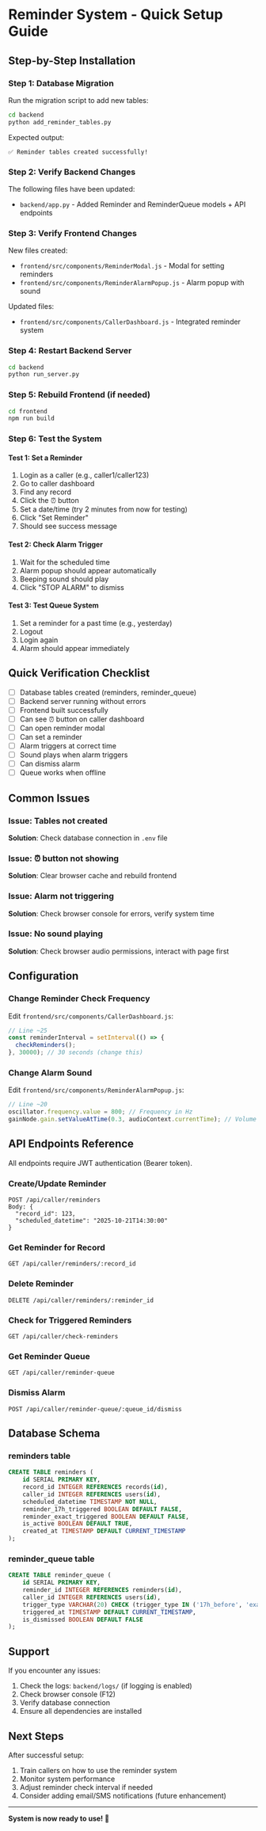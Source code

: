 # Reminder System - Quick Setup Guide

## Step-by-Step Installation

### Step 1: Database Migration
Run the migration script to add new tables:

```bash
cd backend
python add_reminder_tables.py
```

Expected output:
```
✅ Reminder tables created successfully!
```

### Step 2: Verify Backend Changes
The following files have been updated:
- `backend/app.py` - Added Reminder and ReminderQueue models + API endpoints

### Step 3: Verify Frontend Changes
New files created:
- `frontend/src/components/ReminderModal.js` - Modal for setting reminders
- `frontend/src/components/ReminderAlarmPopup.js` - Alarm popup with sound

Updated files:
- `frontend/src/components/CallerDashboard.js` - Integrated reminder system

### Step 4: Restart Backend Server
```bash
cd backend
python run_server.py
```

### Step 5: Rebuild Frontend (if needed)
```bash
cd frontend
npm run build
```

### Step 6: Test the System

#### Test 1: Set a Reminder
1. Login as a caller (e.g., caller1/caller123)
2. Go to caller dashboard
3. Find any record
4. Click the ⏰ button
5. Set a date/time (try 2 minutes from now for testing)
6. Click "Set Reminder"
7. Should see success message

#### Test 2: Check Alarm Trigger
1. Wait for the scheduled time
2. Alarm popup should appear automatically
3. Beeping sound should play
4. Click "STOP ALARM" to dismiss

#### Test 3: Test Queue System
1. Set a reminder for a past time (e.g., yesterday)
2. Logout
3. Login again
4. Alarm should appear immediately

## Quick Verification Checklist

- [ ] Database tables created (reminders, reminder_queue)
- [ ] Backend server running without errors
- [ ] Frontend built successfully
- [ ] Can see ⏰ button on caller dashboard
- [ ] Can open reminder modal
- [ ] Can set a reminder
- [ ] Alarm triggers at correct time
- [ ] Sound plays when alarm triggers
- [ ] Can dismiss alarm
- [ ] Queue works when offline

## Common Issues

### Issue: Tables not created
**Solution**: Check database connection in `.env` file

### Issue: ⏰ button not showing
**Solution**: Clear browser cache and rebuild frontend

### Issue: Alarm not triggering
**Solution**: Check browser console for errors, verify system time

### Issue: No sound playing
**Solution**: Check browser audio permissions, interact with page first

## Configuration

### Change Reminder Check Frequency
Edit `frontend/src/components/CallerDashboard.js`:
```javascript
// Line ~25
const reminderInterval = setInterval(() => {
  checkReminders();
}, 30000); // 30 seconds (change this)
```

### Change Alarm Sound
Edit `frontend/src/components/ReminderAlarmPopup.js`:
```javascript
// Line ~20
oscillator.frequency.value = 800; // Frequency in Hz
gainNode.gain.setValueAtTime(0.3, audioContext.currentTime); // Volume
```

## API Endpoints Reference

All endpoints require JWT authentication (Bearer token).

### Create/Update Reminder
```
POST /api/caller/reminders
Body: {
  "record_id": 123,
  "scheduled_datetime": "2025-10-21T14:30:00"
}
```

### Get Reminder for Record
```
GET /api/caller/reminders/:record_id
```

### Delete Reminder
```
DELETE /api/caller/reminders/:reminder_id
```

### Check for Triggered Reminders
```
GET /api/caller/check-reminders
```

### Get Reminder Queue
```
GET /api/caller/reminder-queue
```

### Dismiss Alarm
```
POST /api/caller/reminder-queue/:queue_id/dismiss
```

## Database Schema

### reminders table
```sql
CREATE TABLE reminders (
    id SERIAL PRIMARY KEY,
    record_id INTEGER REFERENCES records(id),
    caller_id INTEGER REFERENCES users(id),
    scheduled_datetime TIMESTAMP NOT NULL,
    reminder_17h_triggered BOOLEAN DEFAULT FALSE,
    reminder_exact_triggered BOOLEAN DEFAULT FALSE,
    is_active BOOLEAN DEFAULT TRUE,
    created_at TIMESTAMP DEFAULT CURRENT_TIMESTAMP
);
```

### reminder_queue table
```sql
CREATE TABLE reminder_queue (
    id SERIAL PRIMARY KEY,
    reminder_id INTEGER REFERENCES reminders(id),
    caller_id INTEGER REFERENCES users(id),
    trigger_type VARCHAR(20) CHECK (trigger_type IN ('17h_before', 'exact_time')),
    triggered_at TIMESTAMP DEFAULT CURRENT_TIMESTAMP,
    is_dismissed BOOLEAN DEFAULT FALSE
);
```

## Support

If you encounter any issues:
1. Check the logs: `backend/logs/` (if logging is enabled)
2. Check browser console (F12)
3. Verify database connection
4. Ensure all dependencies are installed

## Next Steps

After successful setup:
1. Train callers on how to use the reminder system
2. Monitor system performance
3. Adjust reminder check interval if needed
4. Consider adding email/SMS notifications (future enhancement)

---

**System is now ready to use! 🎉**

